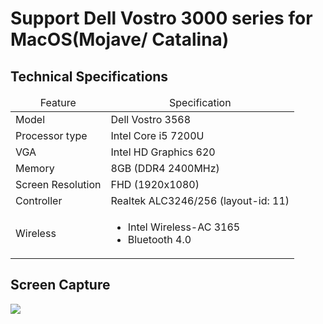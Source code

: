 <h1>Support Dell Vostro 3000 series for MacOS(Mojave/ Catalina)</h1>
<h2>Technical Specifications</h2>
<table>
  <thead>
    <tr>
      <td style="text-align: center">Feature</td>
      <td style="text-align: center">Specification</td>
    </tr>
  </thead>
  <tbody>
    <tr>
      <td>Model</td>
      <td>Dell Vostro 3568</td>
    </tr>
    <tr>
      <td>Processor type</td>
      <td>Intel Core i5 7200U</td>
    </tr>
     <tr>
      <td>VGA</td>
      <td>Intel HD Graphics 620</td>
    </tr>
    <tr>
      <td>Memory</td>
      <td>8GB (DDR4 2400MHz)</td>
    </tr>
    <tr>
      <td>Screen Resolution</td>
      <td>FHD (1920x1080)</td>
    </tr>
    <tr>
      <td>Controller</td>
      <td>Realtek ALC3246/256 (layout-id: 11)</td>
    </tr>
    <tr>
      <td>Wireless</td>
      <td>
        <ul>
          <li>Intel Wireless-AC 3165</li>
          <li>Bluetooth 4.0</li>
        </ul>
      </td>
    </tr>
  </tbody>
</table>
<h2>Screen Capture</h2>
<img src="https://lh3.googleusercontent.com/ZyNmc_H-bfywyIEBHp2rDzy5XChT8n197EFXMAngnxLj4Hex5XKfduLyaZhswU9zKKFA5phw7imtHLZ2mfgymYKK5-SEDNkY_J0Px3HfZITh4o1TvoBJlLUSMj88VL6S-aXAWp0103AmKVs3TT88naMFZwsFMXWkO-zboob_-0VNCEkwhJLC_8wBW4TLpOU5n2J0dcmYr-FIRTtjwxSKTbYvUHbPILWtK-N6sLu4tICmkjCOQI2Nb0pQttwhQKa2U1tEDY3YvkWr_Nz1TBUenSkuUH1RF3RgKC9eYr_9gALeUOpT4vnT8_kXfqJG6IE9xaFtCxOrCDtZXbOZABBNTKawt_MCBIxEY5KfXjbPLlDKGOsKOXhrap_WcaDwvgc57t5TdeGN7NQypCn-zLdHypLtuPnjYJObQa2F-g8bYeyU6MRv5HNJklKlOuvg7Dw9_myXuVwDtq6nC9O-5d8xaC9w9msjm67UZwQ_IhsqGLdyVCSuzHXfz1mbZ2C5OoRWzs6EGq8SXnOLhWmhprsXMWVmREs8AK_g0lSXtDIDVWXT2WQFXEI_OkMeIKi_KSdiYN5-AUL4xHQdFTiqZZGFgqBEqt-MeDT-1zbfsLzZaMmi7wRE4rMnZgAGgiWeK9nO3ZCDRWiwQeIsQ9OeWHsilIFLPyS-JSxnBXpnwSF1ELXVdDi_aY8SxFKJKyoYpg=w1266-h712-no?authuser=0"></img>
